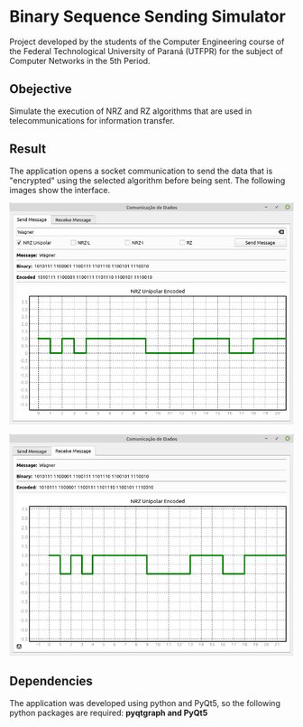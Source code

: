 # Binary Sequence Sending Simulator

Project developed by the students of the Computer Engineering course of the Federal Technological University of Paraná (UTFPR) for the subject of Computer Networks in the 5th Period.

## Obejective

Simulate the execution of NRZ and RZ algorithms that are used in telecommunications for information transfer.

## Result

The application opens a socket communication to send the data that is "encrypted" using the selected algorithm before being sent. The following images show the interface.

<p align="center">
    <img src="./images/SendMessageScreen.png">
</p>

<p align="center">
    <img src="./images/ReceiveMessageScreen.png">
</p>

## Dependencies

The application was developed using python and PyQt5, so the following python packages are required: <strong>pyqtgraph<strong> and <strong>PyQt5<strong>

